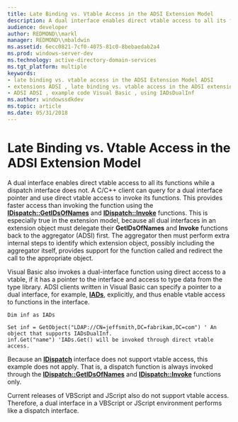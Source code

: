 ```yaml
---
title: Late Binding vs. Vtable Access in the ADSI Extension Model
description: A dual interface enables direct vtable access to all its functions while a dispatch interface does not.
audience: developer
author: REDMOND\\markl
manager: REDMOND\\mbaldwin
ms.assetid: 6ecc0821-7cf0-4075-81c0-8bebaedab2a4
ms.prod: windows-server-dev
ms.technology: active-directory-domain-services
ms.tgt_platform: multiple
keywords:
- late binding vs. vtable access in the ADSI Extension Model ADSI
- extensions ADSI , late binding vs. vtable access in the ADSI extension model
- ADSI ADSI , example code Visual Basic , using IADsDualInf
ms.author: windowssdkdev
ms.topic: article
ms.date: 05/31/2018
---
```


# Late Binding vs. Vtable Access in the ADSI Extension Model

A dual interface enables direct vtable access to all its functions while a dispatch interface does not. A C/C++ client can query for a dual interface pointer and use direct vtable access to invoke its functions. This provides faster access than invoking the function using the [**IDispatch::GetIDsOfNames**](https://msdn.microsoft.com/windows/desktop/6f6cf233-3481-436e-8d6a-51f93bf91619) and [**IDispatch::Invoke**](https://msdn.microsoft.com/windows/desktop/964ade8e-9d8a-4d32-bd47-aa678912a54d) functions. This is especially true in the extension model, because all dual interfaces in an extension object must delegate their **GetIDsOfNames** and **Invoke** functions back to the aggregator (ADSI) first. The aggregator then must perform extra internal steps to identify which extension object, possibly including the aggregator itself, provides support for the function called and redirect the call to the appropriate object.

Visual Basic also invokes a dual-interface function using direct access to a vtable, if it has a pointer to the interface and access to type data from the type library. ADSI clients written in Visual Basic can specify a pointer to a dual interface, for example, [**IADs**](/windows/desktop/api/Iads/nn-iads-iads), explicitly, and thus enable vtable access to functions in the interface.


```VB
Dim inf as IADs
 
Set inf = GetObject("LDAP://CN=jeffsmith,DC=fabrikam,DC=com") ' An object that supports IADsDualInf.
inf.Get("name") 'IADs.Get() will be invoked through direct vtable access.
```



Because an [**IDispatch**](https://msdn.microsoft.com/windows/desktop/ebbff4bc-36b2-4861-9efa-ffa45e013eb5) interface does not support vtable access, this example does not apply. That is, a dispatch function is always invoked through the [**IDispatch::GetIDsOfNames**](https://msdn.microsoft.com/windows/desktop/6f6cf233-3481-436e-8d6a-51f93bf91619) and [**IDispatch::Invoke**](https://msdn.microsoft.com/windows/desktop/964ade8e-9d8a-4d32-bd47-aa678912a54d) functions only.

Current releases of VBScript and JScript also do not support vtable access. Therefore, a dual interface in a VBScript or JScript environment performs like a dispatch interface.

 

 




